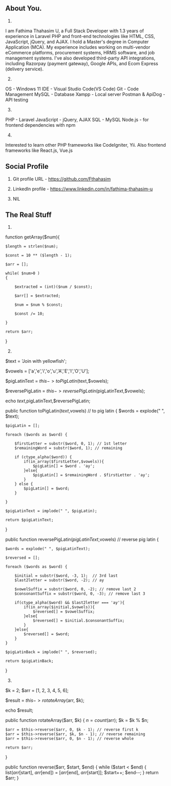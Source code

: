 ## About You.

1. 
I am Fathima Thahasim U, a Full Stack Developer with 1.3 years of experience in Laravel PHP and front-end technologies like HTML, CSS, JavaScript, jQuery, and AJAX. I hold a Master's degree in Computer Application (MCA). My experience includes working on multi-vendor eCommerce platforms, procurement systems, HRMS software, and job management systems. I've also developed third-party API integrations, including Razorpay (payment gateway), Google APIs, and Ecom Express (delivery service).

2. 
OS - Windows 11
IDE - Visual Studio Code(VS Code)
Git - Code Management
MySQL - Database 
Xampp - Local server
Postman & ApiDog - API testing

3.
PHP - Laravel 
JavaScript - jQuery, AJAX
SQL - MySQL
Node.js - for frontend dependencies with npm

4. 
Interested to learn other PHP frameworks like CodeIgniter, Yii. Also frontend frameworks like React.js, Vue.js


## Social Profile

1. Git profile URL - https://github.com/Fthahasim

2. LinkedIn profile - https://www.linkedin.com/in/fathima-thahasim-u

3. NIL


## The Real Stuff

1.

function getArray($num){

    $length = strlen($num);

    $const = 10 ** ($length - 1);
    
    $arr = [];

    while( $num>0 )
    {

        $extracted = (int)($num / $const); 

        $arr[] = $extracted; 

        $num = $num % $const; 

        $const /= 10;  
        
    }

    return $arr;

}


2.

$text = 'Join with yellowfish';  

$vowels = ['a','e','i','o','u','A','E','I','O','U'];

$pigLatinText = $this->toPigLatin($text,$vowels);

$reversePigLatin = $this->reversePigLatin($pigLatinText,$vowels);

echo $text,$pigLatinText,$reversePigLatin;

public function toPigLatin($text,$vowels) // to pig latin
{
    $words = explode(" ", $text);

    $pigLatin = [];

    foreach ($words as $word) {

        $firstLetter = substr($word, 0, 1); // 1st letter
        $remainingWord = substr($word, 1); // remaining 

        if (ctype_alpha($word)) { 
            if(in_array($firstLetter,$vowels)){
                $pigLatin[] = $word . 'ay';
            }else{
                $pigLatin[] = $remainingWord . $firstLetter . 'ay';
            }
        } else {
            $pigLatin[] = $word; 
        }
        
    }

    $pigLatinText = implode(" ", $pigLatin);

    return $pigLatinText;
}


public function reversePigLatin($pigLatinText,$vowels) // reverse pig latin
{
    
    $words = explode(" ", $pigLatinText);

    $reversed = [];

    foreach ($words as $word) {

        $initial = substr($word, -3, 1);  // 3rd last
        $last2letter = substr($word, -2); // ay

        $vowelSuffix = substr($word, 0, -2); // remove last 2
        $consonantSuffix = substr($word, 0, -3); // remove last 3

        if(ctype_alpha($word) && $last2letter === 'ay'){
            if(in_array($initial,$vowels)){
                $reversed[] = $vowelSuffix;
            }else{
                $reversed[] = $initial.$consonantSuffix;
            }
        }else{
            $reversed[] = $word;
        }
    }

    $pigLatinBack = implode(" ", $reversed);

    return $pigLatinBack;
}



3.

$k = 2;
$arr = [1, 2, 3, 4, 5, 6];

$result = $this->rotateArray($arr, $k);

echo $result;

public function rotateArray($arr, $k) { 
    $n = count($arr);
    $k = $k % $n; 

    $arr = $this->reverse($arr, 0, $k - 1); // reverse first k 
    $arr = $this->reverse($arr, $k, $n - 1); // reverse remaining
    $arr = $this->reverse($arr, 0, $n - 1); // reverse whole

    return $arr; 
}

public function reverse($arr, $start, $end) { 
    while ($start < $end) {
        list($arr[$start], $arr[$end]) = [$arr[$end], $arr[$start]];
        $start++;
        $end--;
    }
    return $arr; 
}